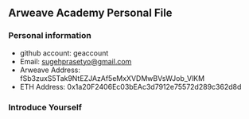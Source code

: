 ## Arweave Academy Personal File

### Personal information

- github account: geaccount
- Email: sugehprasetyo@gmail.com
- Arweave Address: fSb3zuxS5Tak9NtEZJAzAf5eMxXVDMwBVsWJob_VlKM
- ETH Address: 0x1a20F2406Ec03bEAc3d7912e75572d289c362d8d

### Introduce Yourself
